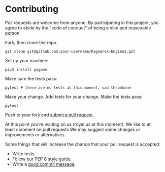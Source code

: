 # Contributing

Pull requests are welcome from anyone. By participating in this project, you
agree to abide by the "code of conduct" of being a nice and reasonable person.

Fork, then clone the repo:

    git clone git@github.com:your-username/Ragnarok-Engine3.git

Set up your machine:

    pip3 install pygame

Make sure the tests pass:

    pytest # there are no tests at this moment, sad thrombone

Make your change. Add tests for your change. Make the tests pass:

    pytest

Push to your fork and [submit a pull request][pr].

[pr]: https://github.com/scoppio/Ragnarok-Engine3/compare/

At this point you're waiting on us (royal us at this moment). We like to at least comment on pull requests
We may suggest
some changes or improvements or alternatives.

Some things that will increase the chance that your pull request is accepted:

* Write tests.
* Follow our [PEP 8 style guide](https://www.python.org/dev/peps/pep-0008/).
* Write a [good commit message][commit].

[commit]: http://tbaggery.com/2008/04/19/a-note-about-git-commit-messages.html
